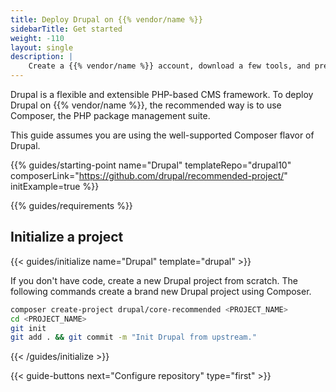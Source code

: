 ```yaml
---
title: Deploy Drupal on {{% vendor/name %}}
sidebarTitle: Get started
weight: -110
layout: single
description: |
    Create a {{% vendor/name %}} account, download a few tools, and prepare to deploy Drupal.
---
```


Drupal is a flexible and extensible PHP-based CMS framework. To deploy Drupal on {{% vendor/name %}}, the recommended way is to use Composer, the PHP package management suite.

This guide assumes you are using the well-supported Composer flavor of Drupal.

{{% guides/starting-point name="Drupal" templateRepo="drupal10" composerLink="https://github.com/drupal/recommended-project/" initExample=true %}}

{{% guides/requirements %}}

## Initialize a project

{{< guides/initialize name="Drupal" template="drupal" >}}

If you don't have code, create a new Drupal project from scratch.
The following commands create a brand new Drupal project using Composer.

```bash
composer create-project drupal/core-recommended <PROJECT_NAME>
cd <PROJECT_NAME>
git init
git add . && git commit -m "Init Drupal from upstream."
```

{{< /guides/initialize >}}

{{< guide-buttons next="Configure repository" type="first" >}}
